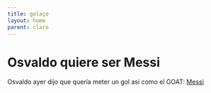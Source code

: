 ```yaml
---
title: golaço
layout: home
parent: claro
---
```

# Osvaldo quiere ser Messi
Osvaldo ayer dijo que quería meter un gol asi como el GOAT: [Messi](https://as.com/futbol/videos/el-mejor-gol-de-la-carrera-de-messi-segun-henry-ni-en-1000-anos-lo-adivinarian-v/)
